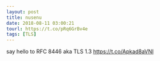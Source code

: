 ```yaml
---
layout: post
title: nusenu
date: 2018-08-11 03:00:21
tourl: https://t.co/pRq6GrBv4e
tags: [TLS]
---
```

say hello to RFC 8446 aka TLS 1.3
https://t.co/Apkad8aVNI